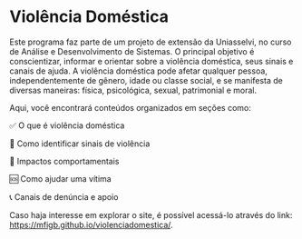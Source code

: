 # Violência Doméstica

Este programa faz parte de um projeto de extensão da Uniasselvi, no curso de Análise e Desenvolvimento de Sistemas. O principal objetivo é conscientizar, informar e orientar sobre a violência doméstica, seus sinais e canais de ajuda. A violência doméstica pode afetar qualquer pessoa, independentemente de gênero, idade ou classe social, e se manifesta de diversas maneiras: física, psicológica, sexual, patrimonial e moral.

Aqui, você encontrará conteúdos organizados em seções como:

✅ O que é violência doméstica

🚩 Como identificar sinais de violência

🧠 Impactos comportamentais

🆘 Como ajudar uma vítima

📞 Canais de denúncia e apoio


Caso haja interesse em explorar o site, é possível acessá-lo através do link: https://mfigb.github.io/violenciadomestica/.
